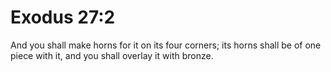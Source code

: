 # Exodus 27:2

And you shall make horns for it on its four corners; its horns shall be of one piece with it, and you shall overlay it with bronze.

